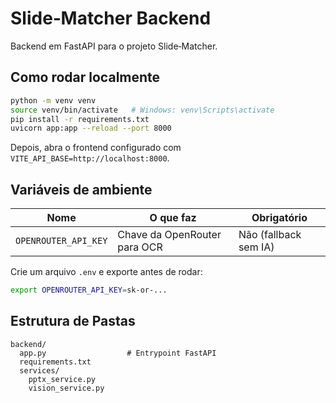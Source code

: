 # Slide‑Matcher Backend

Backend em FastAPI para o projeto Slide‑Matcher.

## Como rodar localmente

```bash
python -m venv venv
source venv/bin/activate   # Windows: venv\Scripts\activate
pip install -r requirements.txt
uvicorn app:app --reload --port 8000
```

Depois, abra o frontend configurado com `VITE_API_BASE=http://localhost:8000`.

## Variáveis de ambiente

| Nome | O que faz | Obrigatório |
|------|-----------|-------------|
| `OPENROUTER_API_KEY` | Chave da OpenRouter para OCR | Não (fallback sem IA) |

Crie um arquivo `.env` e exporte antes de rodar:

```bash
export OPENROUTER_API_KEY=sk-or-...
```

## Estrutura de Pastas

```
backend/
  app.py                  # Entrypoint FastAPI
  requirements.txt
  services/
    pptx_service.py
    vision_service.py
```
